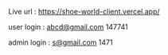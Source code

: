 Live url : https://shoe-world-client.vercel.app/

user login : abcd@gmail.com
            147741


admin login : s@gmail.com
              1471
